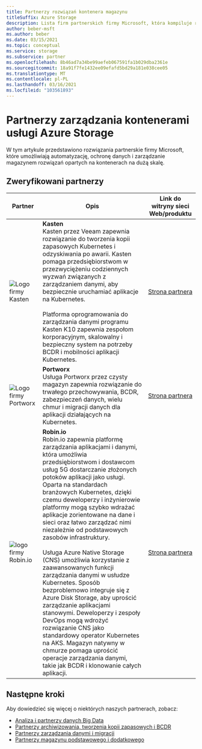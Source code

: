 ```yaml
---
title: Partnerzy rozwiązań kontenera magazynu
titleSuffix: Azure Storage
description: Lista firm partnerskich firmy Microsoft, która kompiluje rozwiązania klientów dla kontenerów w usłudze Azure Storage
author: beber-msft
ms.author: beber
ms.date: 03/15/2021
ms.topic: conceptual
ms.service: storage
ms.subservice: partner
ms.openlocfilehash: 8b46ad7a34be99aefeb067591fa1b029dba2361e
ms.sourcegitcommit: 18a91f7fe1432ee09efafd5bd29a181e038cee05
ms.translationtype: MT
ms.contentlocale: pl-PL
ms.lasthandoff: 03/16/2021
ms.locfileid: "103561893"
---
```

# <a name="azure-storage-container-management-partners"></a>Partnerzy zarządzania kontenerami usługi Azure Storage

W tym artykule przedstawiono rozwiązania partnerskie firmy Microsoft, które umożliwiają automatyzację, ochronę danych i zarządzanie magazynem rozwiązań opartych na kontenerach na dużą skalę.

## <a name="verified-partners"></a>Zweryfikowani partnerzy

| Partner | Opis | Link do witryny sieci Web/produktu |
| ------- | ----------- | -------------------- |
| ![Logo firmy Kasten](./media/kasten-logo.png) |**Kasten**<br>Kasten przez Veeam zapewnia rozwiązanie do tworzenia kopii zapasowych Kubernetes i odzyskiwania po awarii. Kasten pomaga przedsiębiorstwom w przezwyciężeniu codziennych wyzwań związanych z zarządzaniem danymi, aby bezpiecznie uruchamiać aplikacje na Kubernetes.<br><br>Platforma oprogramowania do zarządzania danymi programu Kasten K10 zapewnia zespołom korporacyjnym, skalowalny i bezpieczny system na potrzeby BCDR i mobilności aplikacji Kubernetes.|[Strona partnera](https://docs.kasten.io/latest/install/azure/azure.html)|
| ![Logo firmy Portworx](./media/portworx-logo.png) |**Portworx**<br>Usługa Portworx przez czysty magazyn zapewnia rozwiązanie do trwałego przechowywania, BCDR, zabezpieczeń danych, wielu chmur i migracji danych dla aplikacji działających na Kubernetes.|[Strona partnera](https://portworx.com/azure/)|
| ![<n/>logo firmy Robin.io](./media/robin-logo.png) |**<n/>Robin.io**<br>Robin.io zapewnia platformę zarządzania aplikacjami i danymi, która umożliwia przedsiębiorstwom i dostawcom usług 5G dostarczanie złożonych potoków aplikacji jako usługi. Oparta na standardach branżowych Kubernetes, dzięki czemu deweloperzy i inżynierowie platformy mogą szybko wdrażać aplikacje zorientowane na dane i sieci oraz łatwo zarządzać nimi niezależnie od podstawowych zasobów infrastruktury.<br><br>Usługa Azure Native Storage (CNS) umożliwia korzystanie z zaawansowanych funkcji zarządzania danymi w usłudze Kubernetes. Sposób bezproblemowo integruje się z Azure Disk Storage, aby uprościć zarządzanie aplikacjami stanowymi. Deweloperzy i zespoły DevOps mogą wdrożyć rozwiązanie CNS jako standardowy operator Kubernetes na AKS. Magazyn natywny w chmurze pomaga uprościć operacje zarządzania danymi, takie jak BCDR i klonowanie całych aplikacji. |[Strona partnera](https://robin.io/robin-cloud-native-storage-for-microsoft-aks/)|

## <a name="next-steps"></a>Następne kroki

Aby dowiedzieć się więcej o niektórych naszych partnerach, zobacz:

- [Analiza i partnerzy danych Big Data](..\analytics\partner-overview.md)
- [Partnerzy archiwizowania, tworzenia kopii zapasowych i BCDR](..\backup-archive-disaster-recovery\partner-overview.md)
- [Partnerzy zarządzania danymi i migracji](..\data-management\partner-overview.md)
- [Partnerzy magazynu podstawowego i dodatkowego](..\primary-secondary-storage\partner-overview.md)